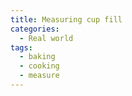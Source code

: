 ```yaml
---
title: Measuring cup fill
categories:
  - Real world
tags:
  - baking
  - cooking
  - measure
---
```

